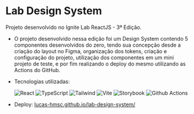 # Lab Design System

Projeto desenvolvido no Ignite Lab ReactJS - 3ª Edição.

* O projeto desenvolvido nessa edição foi um Design System contendo 5 componentes desenvolvidos do zero, tendo sua concepção desde a criação do layout no Figma, organização dos tokens, criação e configuração do projeto, utilização dos componentes em um mini projeto de teste, e por fim realizando o deploy do mesmo utilizando as Actions do GitHub.
* Tecnologias utilizadas: 

    ![React](https://img.shields.io/badge/React-20232A?style=for-the-badge&logo=react&logoColor=61DAFB)
    ![TypeScript](https://img.shields.io/badge/TypeScript-007ACC?style=for-the-badge&logo=typescript&logoColor=white)
    ![Tailwind](	https://img.shields.io/badge/Tailwind_CSS-38B2AC?style=for-the-badge&logo=tailwind-css&logoColor=white)
    ![Vite](https://img.shields.io/badge/vite-ffffff?style=for-the-badge&logo=vite)
    ![Storybook](https://img.shields.io/badge/storybook-ffffff?style=for-the-badge&logo=storybook)
    ![Github Actions](https://img.shields.io/badge/github%20actions-000000?style=for-the-badge&logo=github)
* Deploy: [lucas-hmsc.github.io/lab-design-system/](https://lucas-hmsc.github.io/lab-design-system/)
